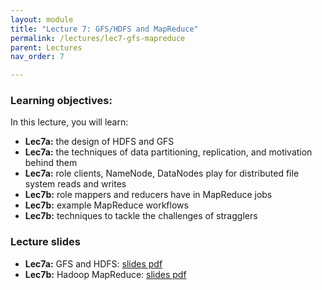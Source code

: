 ```yaml
---
layout: module
title: "Lecture 7: GFS/HDFS and MapReduce"
permalink: /lectures/lec7-gfs-mapreduce
parent: Lectures
nav_order: 7

---
```


### Learning objectives:

In this lecture, you will learn:

* **Lec7a:** the design of HDFS and GFS
* **Lec7a:** the techniques of data partitioning, replication, and motivation behind them
* **Lec7a:** role clients, NameNode, DataNodes play for distributed file system reads and writes
* **Lec7b:** role mappers and reducers have in MapReduce jobs
* **Lec7b:** example MapReduce workflows
* **Lec7b:** techniques to tackle the challenges of stragglers


### Lecture slides

* **Lec7a:** GFS and HDFS: [slides pdf](/ds5110-spring25/assets/docs/lec7a-gfs-hdfs.pdf)
* **Lec7b:** Hadoop MapReduce: [slides pdf](/ds5110-spring25/assets/docs/lec7b-mapreduce.pdf)



